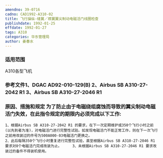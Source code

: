 ```yaml
---
amendno: 39-0716
cadno: CAD1992-A310-02
title: 飞行操纵-缝翼／襟翼翼尖制动电磁活门线圈检查
publishdate: 1992-01-25
effdate: 1992-01-27
tags: A310
categories: 华东管理局
author: 姜春水
---
```


### 适用范围 
A310各型飞机

<!--more-->
### 参考文件1、DGAC AD92-010-129(B) 2、Airbus SB A310-27-2042 R1 3、Airbus SB A310-27-2046 R1 

### 原因、措施和规定     为了防止由于电磁绕组腐蚀而导致的翼尖制动电磁活门失效，在此指令规定的期限内必须完成以下工作: 
    1、根据Airbus SB A310-27-2042 R1 的要求，在下一次定期维护或350个飞行小时之前(以先到者为准)，对电磁活门进行完整性试验。如发现电磁活门不能正常工作，则在下一次飞行之前用改装过的件号为500A000-03电磁活门更换之。 
    2、此后每隔350个飞行小时重复进行完整性试验，直至根据Airbus SB A310-27-2046 R1 要求对8个电磁活门完成改装为止。     3、未根据Airbus SB A310-27-2046 R1 要求改装过的备件不得装机使用。
  
